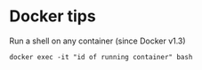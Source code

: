 # Docker tips

Run a shell on any container (since Docker v1.3)

```
docker exec -it "id of running container" bash
```
